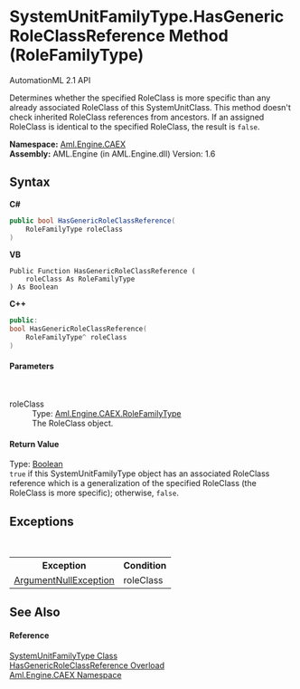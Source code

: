 # SystemUnitFamilyType.HasGenericRoleClassReference Method (RoleFamilyType)
AutomationML 2.1 API 

Determines whether the specified RoleClass is more specific than any already associated RoleClass of this SystemUnitClass. This method doesn't check inherited RoleClass references from ancestors. If an assigned RoleClass is identical to the specified RoleClass, the result is `false`.

**Namespace:**&nbsp;<a href="N_Aml_Engine_CAEX">Aml.Engine.CAEX</a><br />**Assembly:**&nbsp;AML.Engine (in AML.Engine.dll) Version: 1.6

## Syntax

**C#**<br />
``` C#
public bool HasGenericRoleClassReference(
	RoleFamilyType roleClass
)
```

**VB**<br />
``` VB
Public Function HasGenericRoleClassReference ( 
	roleClass As RoleFamilyType
) As Boolean
```

**C++**<br />
``` C++
public:
bool HasGenericRoleClassReference(
	RoleFamilyType^ roleClass
)
```


#### Parameters
&nbsp;<dl><dt>roleClass</dt><dd>Type: <a href="T_Aml_Engine_CAEX_RoleFamilyType">Aml.Engine.CAEX.RoleFamilyType</a><br />The RoleClass object.</dd></dl>

#### Return Value
Type: <a href="https://docs.microsoft.com/dotnet/api/system.boolean" target="_parent" rel="noopener noreferrer">Boolean</a><br />`true` if this SystemUnitFamilyType object has an associated RoleClass reference which is a generalization of the specified RoleClass (the RoleClass is more specific); otherwise, `false`.

## Exceptions
&nbsp;<table><tr><th>Exception</th><th>Condition</th></tr><tr><td><a href="https://docs.microsoft.com/dotnet/api/system.argumentnullexception" target="_parent" rel="noopener noreferrer">ArgumentNullException</a></td><td>roleClass</td></tr></table>

## See Also


#### Reference
<a href="T_Aml_Engine_CAEX_SystemUnitFamilyType">SystemUnitFamilyType Class</a><br /><a href="Overload_Aml_Engine_CAEX_SystemUnitFamilyType_HasGenericRoleClassReference">HasGenericRoleClassReference Overload</a><br /><a href="N_Aml_Engine_CAEX">Aml.Engine.CAEX Namespace</a><br />